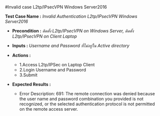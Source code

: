 #Invalid case L2tp/IPsecVPN Windows Server2016


**Test Case Name :** *Invalid Authentication L2tp/IPsecVPN Windows Server2016*

* **Precondition :** *ติดตั้ง L2tp/IPsecVPN on Windows Server, ติดตั้ง L2tp/IPsecVPN on Client Laptop*

* **Inputs :**  *Username and Password ที่ไม่อยู่ใน Active directory*

* **Actions :** 
  * 1.Access L2tp/IPSec on Laptop Client
  * 2.Login Username and Password
  * 3.Submit  
  
* **Expected Results :** 
  * Error Description: 691: The remote connection was denied because the user name and password combination you provided is not recognized, or the selected authentication protocol is not permitted on the remote access server.
